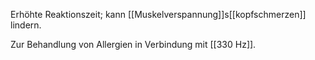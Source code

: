 Erhöhte Reaktionszeit; kann [[Muskelverspannung]]s[[kopfschmerzen]] lindern.

Zur Behandlung von Allergien in Verbindung mit [[330 Hz]].